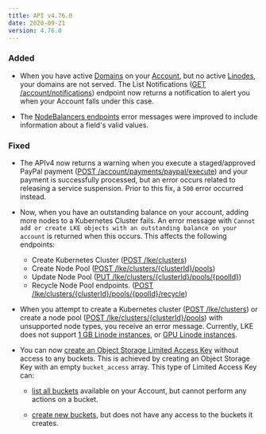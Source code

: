 ```yaml
---
title: API v4.76.0
date: 2020-09-21
version: 4.76.0
---
```


### Added

- When you have active [Domains](https://www.linode.com/docs/api/domains/#domains-list) on your [Account](https://www.linode.com/docs/api/account/#account-view), but no active [Linodes](https://www.linode.com/docs/api/linode-instances/#linodes-list), your domains are not served. The List Notifications ([GET /account/notifications](https://www.linode.com/docs/api/account/#notifications-list)) endpoint now returns a notification to alert you when your Account falls under this case.

- The [NodeBalancers endpoints](https://www.linode.com/docs/api/nodebalancers/#nodebalancers-list) error messages were improved to include information about a field's valid values.

### Fixed

- The APIv4 now returns a warning when you execute a staged/approved PayPal payment ([POST /account/payments/paypal/execute](https://www.linode.com/docs/api/account/#stagedapproved-paypal-payment-execute)) and your payment is successfully processed, but an error occurs related to releasing a service suspension. Prior to this fix, a `500` error occurred instead.

- Now, when you have an outstanding balance on your account, adding more nodes to a Kubernetes Cluster fails. An error message with `Cannot add or create LKE objects with an outstanding balance on your account` is returned when this occurs. This affects the following endpoints:
    - Create Kubernetes Cluster ([POST /lke/clusters](https://www.linode.com/docs/api/linode-kubernetes-engine-lke/#kubernetes-cluster-create))
    - Create Node Pool ([POST /lke/clusters/{clusterId}/pools](https://www.linode.com/docs/api/linode-kubernetes-engine-lke/#node-pool-create))
    - Update Node Pool ([PUT /lke/clusters/{clusterId}/pools/{poolId}](https://www.linode.com/docs/api/linode-kubernetes-engine-lke/#node-pool-update))
    - Recycle Node Pool endpoints. ([POST /lke/clusters/{clusterId}/pools/{poolId}/recycle](https://www.linode.com/docs/api/linode-kubernetes-engine-lke/#node-pool-recycle))

- When you attempt to create a Kubernetes cluster ([POST /lke/clusters](https://www.linode.com/docs/api/linode-kubernetes-engine-lke/#kubernetes-cluster-create)) or create a node pool ([POST /lke/clusters/{clusterId}/pools](https://www.linode.com/docs/api/linode-kubernetes-engine-lke/#node-pool-create)) with unsupported node types, you receive an error message. Currently, LKE does not support [1 GB Linode instances](https://www.linode.com/products/shared/), or [GPU Linode instances](https://www.linode.com/products/gpu/).

- You can now [create an Object Storage Limited Access Key](https://www.linode.com/docs/api/object-storage/#object-storage-key-create) without access to any buckets. This is achieved by creating an Object Storage Key with an empty `bucket_access` array. This type of Limited Access Key can:

    - [list all buckets](https://www.linode.com/docs/api/object-storage/#object-storage-buckets-list) available on your Account, but cannot perform any actions on a bucket.

    - [create new buckets](https://www.linode.com/docs/api/object-storage/#object-storage-bucket-create), but does not have any access to the buckets it creates.